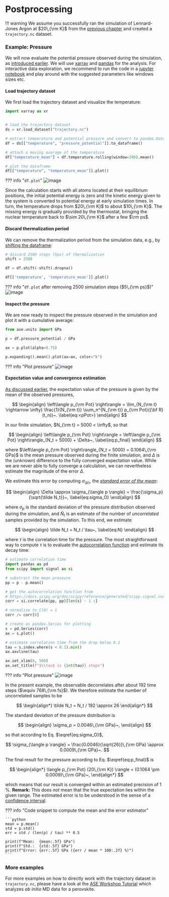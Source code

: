# Postprocessing

!!! warning
	We assume you successfully ran the simulation of Lennard-Jones Argon at $20\,{\rm K}$ from the [previous chapter](3_md_canonical_sampling.md) and created a `trajectory.nc` dataset.

### Example: Pressure

We will now evaluate the potential pressure observed during the simulation, as [introduced earlier](3_md_intro.md#example-pressure). We will use [xarray](http://xarray.pydata.org/) and [pandas](https://pandas.pydata.org/) for the analysis. For interactive data exploration, we recommend to run the code in a [jupyter notebook](https://jupyter.org/) and play around with the suggested parameters like windows sizes etc.

#### Load trajectory dataset

We first load the trajectory dataset and visualize the temperature:

```python
import xarray as xr


# load the trajectory dataset
ds = xr.load_dataset("trajectory.nc")

# extract temperature and potential pressure and convert to pandas.DataFrame
df = ds[["temperature", "pressure_potential"]].to_dataframe()

# attach a moving average of the temperature
df["temperature_mean"] = df.temperature.rolling(window=200).mean()

# plot the dataframe
df[["temperature", "temperature_mean"]].plot()
```

??? info "`df.plot`"
	![image](assets/md_temperature.png)
	
Since the calculation starts with all atoms located at their equilibrium positions, the initial potential energy is zero and the kinetic energy given to the system is converted to potential energy at early simulation times. In turn, the temperature drops from $20\,{\rm K}$ to about $10\,{\rm K}$. The missing energy is gradually provided by the thermostat, bringing the nuclear temperature back to $\sim 20\,{\rm K}$ after a few $\rm ps$.

#### Discard thermalization period
We can remove the thermalization period from the simulation data, e.g., by [shifting the dataframe](https://pandas.pydata.org/pandas-docs/stable/reference/api/pandas.DataFrame.shift.html):

```python
# discard 2500 steps (5ps) of thermalization
shift = 2500

df = df.shift(-shift).dropna()

df[['temperature', 'temperature_mean']].plot()
```

??? info "`df.plot` after removing 2500 simulation steps ($5\,{\rm ps}$)"
	![image](assets/md_temperature_thermalized.png)

#### Inspect the pressure
We are now ready to inspect the pressure observed in the simulation and plot it with a cumulative average:

```python
from ase.units import GPa

p = df.pressure_potential / GPa

ax = p.plot(alpha=0.75)

p.expanding().mean().plot(ax=ax, color="k")
```

??? info "Plot pressure"
	![image](assets/md_pressure.png)
	
#### Expectation value and convergence estimation

[As discussed earlier](3_md_intro.md), the expectation value of the pressure is given by the mean of the observed pressures,

$$
\begin{align}
\left\langle p_{\rm Pot} \right\rangle
	= \lim_{N_{\rm t} \rightarrow \infty} \frac{1}{N_{\rm t}}
	\sum_n^{N_{\rm t}} 	
	p_{\rm Pot}({\bf R} (t_n))~.
\label{eq:<pPot>}
\end{align}
$$

In our finite simulation, $N_{\rm t} = 5000 < \infty$, so that

$$
\begin{align}
\left\langle p_{\rm Pot} \right\rangle
= \left\langle p_{\rm Pot} \right\rangle_{N_t = 5000} + \Delta~,
\label{eq:p_final}
\end{align}
$$

where $\left\langle p_{\rm Pot} \right\rangle_{N_t = 5000} = 0.1064\,{\rm GPa}$ is the mean pressure observed during the finite simulation, and $\Delta$ is the (unknown) difference to the fully converged expectation value. While we are never able to fully converge a calculation, we can nevertheless estimate the magnitude of the error $\Delta$.

We estimate this error by computing $\sigma_{\langle p \rangle}$, the [_standard error of the mean_](https://en.wikipedia.org/wiki/Standard_error):

$$
\begin{align}
\Delta \approx \sigma_{\langle p \rangle} = \frac{\sigma_p}{\sqrt{\tilde N_t}}~,
\label{eq:sigma_O}
\end{align}
$$

where $\sigma_p$ is the standard deviation of the pressure distribution observed during the simulation, and $\tilde N_t$ is an estimate of the number of _uncorrelated_ samples provided by the simulation. To this end, we estimate

$$
\begin{align}
\tilde N_t = N_t / \tau~,
\label{eq:N}
\end{align}
$$

where $\tau$ is the correlation time for the pressure.
The most straightforward way to compute $\tau$ is to evaluate the [autocorrelation function](https://en.wikipedia.org/wiki/Autocorrelation) and estimate its decay time:

```python
# estimate correlation time
import pandas as pd
from scipy import signal as si

# substract the mean pressure
pp = p - p.mean()

# get the autocorrelation function from
# https://docs.scipy.org/doc/scipy/reference/generated/scipy.signal.correlate.html
corr = si.correlate(pp, pp)[len(s) - 1 :]

# normalize to C(0) = 1
corr /= corr[0]

# create as pandas.Series for plotting
s = pd.Series(corr)
ax = s.plot()

# estimate correlation time from the drop below 0.1
tau = s.index.where(s < 0.1).min()
ax.axvline(tau)

ax.set_xlim(0, 500)
ax.set_title(f"$\\tau$ is {int(tau)} steps")
```

??? info "Plot pressure"
	![image](assets/md_autocorr.png)

In the  present example, the observable decorrelates after about 192 time steps ($\equiv 768\,{\rm fs}$). We therefore estimate the number of uncorrelated samples to be 

$$
\begin{align*}
	\tilde N_t = N_t / 192 \approx 26
\end{align*}
$$

The standard deviation of the pressure distribution is

$$
\begin{align}
	\sigma_p = 0.0046\,{\rm GPa}~,
\end{align}
$$

so that according to Eq. $\eqref{eq:sigma_O}$,

$$
\sigma_{\langle p \rangle} = \frac{0.0046}{\sqrt{26}}\,{\rm GPa} \approx 0.0009\,{\rm GPa}~.
$$


The final result for the pressure according to Eq. $\eqref{eq:p_final}$ is

$$
\begin{align*}
	\langle p_{\rm Pot} (20\,{\rm K}) \rangle = (0.1064 \pm 0.0009)\,{\rm GPa}~,
\end{align*}
$$

which means that our result is converged within an estimated precision of $1\,\%$. **Remark:** This does _not_ mean that the true expectation lies within the given range. The estimated error is to be understood in the sense of a [confidence interval](https://en.wikipedia.org/wiki/Confidence_interval#Practical_example).

??? info "Code snippet to compute the mean and the error estimator"

    ```python
    mean = p.mean()
    std = p.std()
    err = std / (len(p) / tau) ** 0.5
    
    print(f"Mean:  {mean:.5f} GPa")
    print(f"Std.:  {std:.5f} GPa")
    print(f"Error: {err:.5f} GPa ({err / mean * 100:.2f} %)")
    ```

### More examples

For more examples on how to directly work with the trajectory dataset in `trajectory.nc`, please have a look at  the [ASE Workshop Tutorial](https://gitlab.com/flokno/ase_workshop_tutorial_19) which analyzes _ab initio_ MD data for a perovskite.
